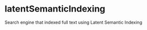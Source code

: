 latentSemanticIndexing
======================

Search engine that indexed full text using Latent Semantic Indexing